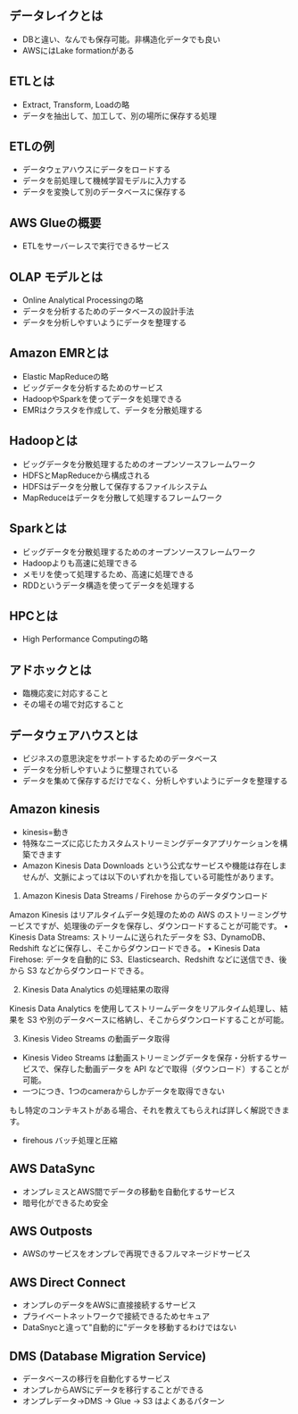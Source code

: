## データレイクとは
- DBと違い、なんでも保存可能。非構造化データでも良い
- AWSにはLake formationがある

## ETLとは
- Extract, Transform, Loadの略
- データを抽出して、加工して、別の場所に保存する処理

## ETLの例
- データウェアハウスにデータをロードする
- データを前処理して機械学習モデルに入力する
- データを変換して別のデータベースに保存する

## AWS Glueの概要
- ETLをサーバーレスで実行できるサービス

## OLAP モデルとは
- Online Analytical Processingの略
- データを分析するためのデータベースの設計手法
- データを分析しやすいようにデータを整理する

## Amazon EMRとは
- Elastic MapReduceの略
- ビッグデータを分析するためのサービス
- HadoopやSparkを使ってデータを処理できる
- EMRはクラスタを作成して、データを分散処理する

## Hadoopとは
- ビッグデータを分散処理するためのオープンソースフレームワーク
- HDFSとMapReduceから構成される
- HDFSはデータを分散して保存するファイルシステム
- MapReduceはデータを分散して処理するフレームワーク

## Sparkとは
- ビッグデータを分散処理するためのオープンソースフレームワーク
- Hadoopよりも高速に処理できる
- メモリを使って処理するため、高速に処理できる
- RDDというデータ構造を使ってデータを処理する

## HPCとは
- High Performance Computingの略

## アドホックとは
- 臨機応変に対応すること
- その場その場で対応すること

## データウェアハウスとは
- ビジネスの意思決定をサポートするためのデータベース
- データを分析しやすいように整理されている
- データを集めて保存するだけでなく、分析しやすいようにデータを整理する

## Amazon kinesis
- kinesis=動き
- 特殊なニーズに応じたカスタムストリーミングデータアプリケーションを構築できます
- Amazon Kinesis Data Downloads という公式なサービスや機能は存在しませんが、文脈によっては以下のいずれかを指している可能性があります。

1. Amazon Kinesis Data Streams / Firehose からのデータダウンロード

Amazon Kinesis はリアルタイムデータ処理のための AWS のストリーミングサービスですが、処理後のデータを保存し、ダウンロードすることが可能です。
	•	Kinesis Data Streams: ストリームに送られたデータを S3、DynamoDB、Redshift などに保存し、そこからダウンロードできる。
	•	Kinesis Data Firehose: データを自動的に S3、Elasticsearch、Redshift などに送信でき、後から S3 などからダウンロードできる。

2. Kinesis Data Analytics の処理結果の取得

Kinesis Data Analytics を使用してストリームデータをリアルタイム処理し、結果を S3 や別のデータベースに格納し、そこからダウンロードすることが可能。

3. Kinesis Video Streams の動画データ取得

- Kinesis Video Streams は動画ストリーミングデータを保存・分析するサービスで、保存した動画データを API などで取得（ダウンロード）することが可能。
- 一つにつき、1つのcameraからしかデータを取得できない

もし特定のコンテキストがある場合、それを教えてもらえれば詳しく解説できます。
- firehous
バッチ処理と圧縮

## AWS DataSync
- オンプレミスとAWS間でデータの移動を自動化するサービス
- 暗号化ができるため安全

## AWS Outposts
- AWSのサービスをオンプレで再現できるフルマネージドサービス

## AWS Direct Connect
- オンプレのデータをAWSに直接接続するサービス
- プライベートネットワークで接続できるためセキュア
- DataSnycと違って"自動的に"データを移動するわけではない

## DMS (Database Migration Service)
- データベースの移行を自動化するサービス
- オンプレからAWSにデータを移行することができる
- オンプレデータ->DMS -> Glue -> S3 はよくあるパターン